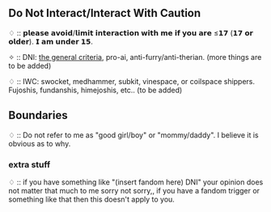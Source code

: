 ## Do Not Interact/Interact With Caution
♢ :: 𝗽𝗹𝗲𝗮𝘀𝗲 𝗮𝘃𝗼𝗶𝗱/𝗹𝗶𝗺𝗶𝘁 𝗶𝗻𝘁𝗲𝗿𝗮𝗰𝘁𝗶𝗼𝗻 𝘄𝗶𝘁𝗵 𝗺𝗲 𝗶𝗳 𝘆𝗼𝘂 𝗮𝗿𝗲 ≤𝟭𝟳 (𝟭𝟳 𝗼𝗿 𝗼𝗹𝗱𝗲𝗿). 𝗜 𝗮𝗺 𝘂𝗻𝗱𝗲𝗿 𝟭𝟱.

✧ :: DNI: [the general criteria](https://basic-dni.crd.co/), pro-ai, anti-furry/anti-therian. (more things are to be added)

♢ :: IWC: swocket, medhammer, subkit, vinespace, or coilspace shippers. Fujoshis, fundanshis, himejoshis, etc.. (to be added)

## Boundaries

♢ :: Do not refer to me as "good girl/boy" or "mommy/daddy". I believe it is obvious as to why.

### extra stuff

♢ :: if you have something like "(insert fandom here) DNI" your opinion does not matter that much to me sorry not sorry,, if you have a fandom trigger or something like that then this doesn't apply to you.
